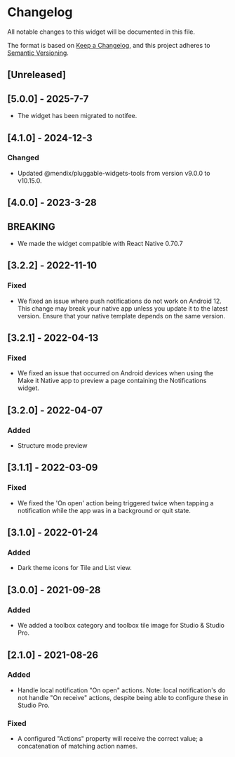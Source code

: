 # Changelog

All notable changes to this widget will be documented in this file.

The format is based on [Keep a Changelog](https://keepachangelog.com/en/1.0.0/), and this project adheres to [Semantic Versioning](https://semver.org/spec/v2.0.0.html).

## [Unreleased]

## [5.0.0] - 2025-7-7

-   The widget has been migrated to notifee.

## [4.1.0] - 2024-12-3

### Changed

-   Updated @mendix/pluggable-widgets-tools from version v9.0.0 to v10.15.0.

## [4.0.0] - 2023-3-28

## BREAKING

-   We made the widget compatible with React Native 0.70.7

## [3.2.2] - 2022-11-10

### Fixed

-   We fixed an issue where push notifications do not work on Android 12. This change may break your native app unless you update it to the latest version. Ensure that your native template depends on the same version.

## [3.2.1] - 2022-04-13

### Fixed

-   We fixed an issue that occurred on Android devices when using the Make it Native app to preview a page containing the Notifications widget.

## [3.2.0] - 2022-04-07

### Added

-   Structure mode preview

## [3.1.1] - 2022-03-09

### Fixed

-   We fixed the 'On open' action being triggered twice when tapping a notification while the app was in a background or quit state.

## [3.1.0] - 2022-01-24

### Added

-   Dark theme icons for Tile and List view.

## [3.0.0] - 2021-09-28

### Added

-   We added a toolbox category and toolbox tile image for Studio & Studio Pro.

## [2.1.0] - 2021-08-26

### Added

-   Handle local notification "On open" actions. Note: local notification's do not handle "On receive" actions, despite being able to configure these in Studio Pro.

### Fixed

-   A configured "Actions" property will receive the correct value; a concatenation of matching action names.
